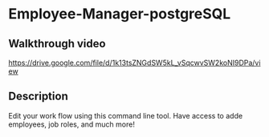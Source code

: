# Employee-Manager-postgreSQL

## Walkthrough video
https://drive.google.com/file/d/1k13tsZNGdSW5kL_vSqcwvSW2koNI9DPa/view

## Description
Edit your work flow using this command line tool. Have access to adde employees, job roles, and much more!
